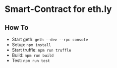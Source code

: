 # Smart-Contract for eth.ly

## How To
- Start geth: `geth --dev --rpc console`
- Setup: `npm install`
- Start truffle: `npm run truffle`
- Build: `npm run build`
- Test: `npm run test`
